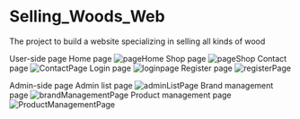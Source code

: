 # Selling_Woods_Web
The project to build a website specializing in selling all kinds of wood

User-side page
Home page
![pageHome](https://github.com/minh-phat/Website_selling_wooden_cases/assets/89958212/ffc0903c-1edd-4d1c-85fd-f1bfdbf97dae)
Shop page
![pageShop](https://github.com/minh-phat/Website_selling_wooden_cases/assets/89958212/47ead651-1f70-482d-8b79-93deb782c190)
Contact page
![ContactPage](https://github.com/minh-phat/Website_selling_wooden_cases/assets/89958212/0adf0976-561d-4bc1-baa4-b966d7315ecb)
Login page
![loginpage](https://github.com/minh-phat/Website_selling_wooden_cases/assets/89958212/cefb9ae2-999b-4259-8460-c2381b17456b)
Register page
![registerPage](https://github.com/minh-phat/Website_selling_wooden_cases/assets/89958212/8d906ad5-f4d0-4a94-9fa4-cd18bc31612e)

Admin-side page
Admin list page
![adminListPage](https://github.com/minh-phat/Website_selling_wooden_cases/assets/89958212/88fd7fbf-00d2-4c76-9cbe-f810d19392af)
Brand management page
![brandManagementPage](https://github.com/minh-phat/Website_selling_wooden_cases/assets/89958212/9af3ac69-5ade-4e31-853c-88df6388e0d9)
Product management page
![ProductManagementPage](https://github.com/minh-phat/Website_selling_wooden_cases/assets/89958212/e10310d0-4760-4f52-b88d-4ea467822e36)
